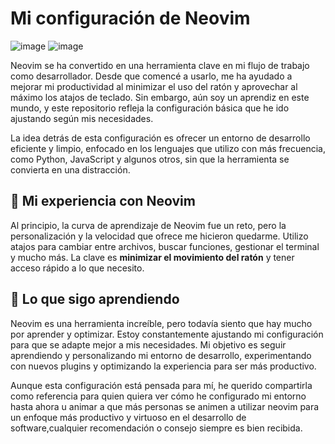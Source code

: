 # Mi configuración de Neovim
![image](https://github.com/user-attachments/assets/1c9201d7-e367-4ca5-befe-ade85e01ebf0)
![image](https://github.com/user-attachments/assets/714e5f8c-f137-430e-8d9c-7e57f50a2ee8)

Neovim se ha convertido en una herramienta clave en mi flujo de trabajo como desarrollador. Desde que comencé a usarlo, me ha ayudado a mejorar mi productividad al minimizar el uso del ratón y aprovechar al máximo los atajos de teclado. Sin embargo, aún soy un aprendiz en este mundo, y este repositorio refleja la configuración básica que he ido ajustando según mis necesidades.

La idea detrás de esta configuración es ofrecer un entorno de desarrollo eficiente y limpio, enfocado en los lenguajes que utilizo con más frecuencia, como Python, JavaScript y algunos otros, sin que la herramienta se convierta en una distracción.

## 🚀 Mi experiencia con Neovim

Al principio, la curva de aprendizaje de Neovim fue un reto, pero la personalización y la velocidad que ofrece me hicieron quedarme. Utilizo atajos para cambiar entre archivos, buscar funciones, gestionar el terminal y mucho más. La clave es **minimizar el movimiento del ratón** y tener acceso rápido a lo que necesito.

## 📌 Lo que sigo aprendiendo

Neovim es una herramienta increíble, pero todavía siento que hay mucho por aprender y optimizar. Estoy constantemente ajustando mi configuración para que se adapte mejor a mis necesidades. Mi objetivo es seguir aprendiendo y personalizando mi entorno de desarrollo, experimentando con nuevos plugins y optimizando la experiencia para ser más productivo.

Aunque esta configuración está pensada para mí, he querido compartirla como referencia para quien quiera ver cómo he configurado mi entorno hasta ahora u animar a que más personas se animen a utilizar neovim para un enfoque más productivo y virtuoso en el desarrollo de software,cualquier recomendación o consejo siempre es bien recibida.




